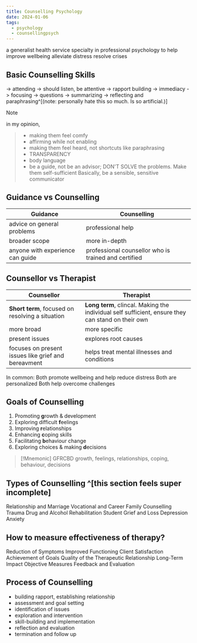 ```yaml
---
title: Counselling Psychology
date: 2024-01-06
tags:
  - psychology
  - counsellingpsych
---
```

a generalist health service specialty in professional psychology
to help improve wellbeing
alleviate distress 
resolve crises

## Basic Counselling Skills 
-> attending
-> should listen, be attentive
-> rapport building
-> immediacy
-> focusing
-> questions
-> summarizing
-> reflecting and paraphrasing^[(note: personally hate this so much. Is so artificial.)]

>[!NOTE]
in my opinion, 
>- making them feel comfy 
>- affirming while not enabling
>- making them feel heard, not shortcuts like paraphrasing
>- TRANSPARENCY 
>- body language 
>- be a guide, not be an advisor; DON'T SOLVE the problems. Make them self-sufficient 
>Basically, be a sensible, sensitive communicator 

## Guidance vs Counselling 

| Guidance                         | Counselling                                          |
| -------------------------------- | ---------------------------------------------------- |
| advice on general problems       | professional help                                    |
| broader scope                    | more in-depth                                        |
| anyone with experience can guide | professional counsellor who is trained and certified |

## Counsellor vs Therapist

| Counsellor                                          | Therapist                                                                                         |
| --------------------------------------------------- | ------------------------------------------------------------------------------------------------- |
| **Short term**, focused on resolving a situation    | **Long term**, clincal. Making the individual self sufficient, ensure they can stand on their own |
| more broad                                          | more specific                                                                                     |
| present issues                                      | explores root causes                                                                              |
| focuses on present issues like grief and bereavment | helps treat mental illnesses and conditions                                                       |
In common: 
Both promote wellbeing and help reduce distress
Both are personalized 
Both help overcome challenges
## Goals of Counselling 
1. Promoting **g**rowth & development
2. Exploring difficult **f**eelings
3. Improving **r**elationships
4. Enhancing **c**oping skills
5. Facilitating **b**ehaviour change
6. Exploring choices & making **d**ecisions

>[!Mnemonic]
>GFRCBD
growth, feelings, relationships, coping, behaviour, decisions

## Types of Counselling ^[this section feels super incomplete]
Relationship and Marriage
Vocational and Career
Family Counselling
Trauma
Drug and Alcohol
Rehabilitation 
Student
Grief and Loss
Depression 
Anxiety

## How to measure effectiveness of therapy?
Reduction of Symptoms
Improved Functioning
Client Satisfaction
Achievement of Goals
Quality of the Therapeutic Relationship
Long-Term Impact
Objective Measures
Feedback and Evaluation

## Process of Counselling 
- building rapport, establishing relationship
- assessment and goal setting
- identification of issues
- exploration and intervention
- skill-building and implementation
- reflection and evaluation
- termination and follow up 
